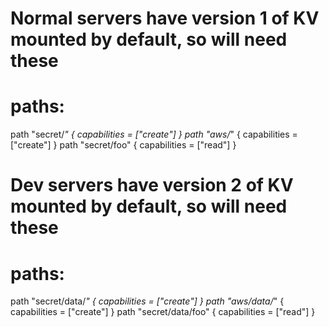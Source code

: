 # Normal servers have version 1 of KV mounted by default, so will need these
# paths:
path "secret/*" {
  capabilities = ["create"]
}
path "aws/*" {
  capabilities = ["create"]
}
path "secret/foo" {
  capabilities = ["read"]
}

# Dev servers have version 2 of KV mounted by default, so will need these
# paths:
path "secret/data/*" {
  capabilities = ["create"]
}
path "aws/data/*" {
  capabilities = ["create"]
}
path "secret/data/foo" {
  capabilities = ["read"]
}
